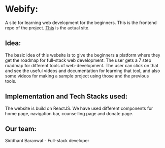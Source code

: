 # Webify: 
A site for learning web development for the beginners. This is the frontend repo of the project. [This](https://webify-gold.vercel.app/) is the actual site.

## Idea:
The basic idea of this website is to give the beginners a platform where they get the roadmap for full-stack web development. The user gets a 7 step roadmap for different tools of web-development. The user can click on that and see the useful videos and documentation for learning that tool, and also some videos for making a sample project using those and the previous tools.

## Implementation and Tech Stacks used:
The website is build on ReactJS. We have used different components for home page, navigation bar, counselling page and donate page.

## Our team:
Siddhant Baranwal - Full-stack developer